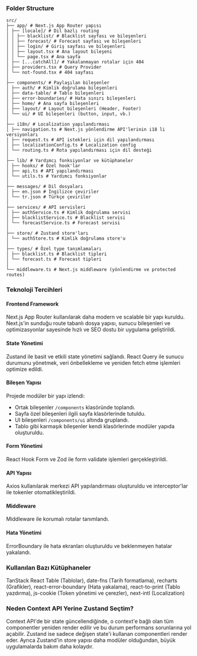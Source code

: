 ### Folder Structure

```
src/
├── app/ # Next.js App Router yapısı
│ ├── [locale]/ # Dil bazlı routing
│ │ ├── blacklist/ # Blacklist sayfası ve bileşenleri
│ │ ├── forecast/ # Forecast sayfası ve bileşenleri
│ │ ├── login/ # Giriş sayfası ve bileşenleri
│ │ ├── layout.tsx # Ana layout bileşeni
│ │ └── page.tsx # Ana sayfa
│ ├── [...catchAll]/ # Yakalanmayan rotalar için 404
│ ├── providers.tsx # Query Provider
│ └── not-found.tsx # 404 sayfası
│
├── components/ # Paylaşılan bileşenler
│ ├── auth/ # Kimlik doğrulama bileşenleri
│ ├── data-table/ # Tablo bileşenleri
│ ├── error-boundaries/ # Hata sınırı bileşenleri
│ ├── home/ # Ana sayfa bileşenleri
│ ├── layout/ # Layout bileşenleri (Header, Footer)
│ └── ui/ # UI bileşenleri (button, input, vb.)
│
├── i18n/ # Localization yapılandırması
│ ├── navigation.ts # Next.js yönlendirme API'lerinin i18 li versiyonları
│ ├── request.ts # API istekleri için dil yapılandırması
│ ├── localizationConfig.ts # Localization config
│ └── routing.ts # Rota yapılandırması için dil desteği
│
├── lib/ # Yardımcı fonksiyonlar ve kütüphaneler
│ ├── hooks/ # Özel hook'lar
│ ├── api.ts # API yapılandırması
│ └── utils.ts # Yardımcı fonksiyonlar
│
├── messages/ # Dil dosyaları
│ ├── en.json # İngilizce çeviriler
│ └── tr.json # Türkçe çeviriler
│
├── services/ # API servisleri
│ ├── authService.ts # Kimlik doğrulama servisi
│ ├── blacklistService.ts # Blacklist servisi
│ └── forecastService.ts # Forecast servisi
│
├── store/ # Zustand store'ları
│ └── authStore.ts # Kimlik doğrulama store'u
│
├── types/ # Özel type tanımlamaları
│ ├── blacklist.ts # Blacklist tipleri
│ └── forecast.ts # Forecast tipleri
│
└── middleware.ts # Next.js middleware (yönlendirme ve protected routes)
```

### Teknoloji Tercihleri

#### Frontend Framework

Next.js App Router kullanılarak daha modern ve scalable bir yapı kuruldu. Next.js'in sunduğu route tabanlı dosya yapısı, sunucu bileşenleri ve optimizasyonlar sayesinde hızlı ve SEO dostu bir uygulama geliştirildi.

#### State Yönetimi

Zustand ile basit ve etkili state yönetimi sağlandı. React Query ile sunucu durumunu yönetmek, veri önbellekleme ve yeniden fetch etme işlemleri optimize edildi.

#### Bileşen Yapısı

Projede modüler bir yapı izlendi:

- Ortak bileşenler `/components` klasöründe toplandı.
- Sayfa özel bileşenleri ilgili sayfa klasörlerinde tutuldu.
- UI bileşenleri `/components/ui` altında gruplandı.
- Tablo gibi karmaşık bileşenler kendi klasörlerinde modüler yapıda oluşturuldu.

#### Form Yönetimi

React Hook Form ve Zod ile form validate işlemleri gerçekleştirildi.

#### API Yapısı

Axios kullanılarak merkezi API yapılandırması oluşturuldu ve interceptor'lar ile tokenler otomatikleştirildi.

#### Middleware

Middleware ile korumalı rotalar tanımlandı.

#### Hata Yönetimi

ErrorBoundary ile hata ekranları oluşturuldu ve beklenmeyen hatalar yakalandı.

### Kullanılan Bazı Kütüphaneler

TanStack React Table (Tablolar), date-fns (Tarih formatlama), recharts (Grafikler), react-error-boundary (Hata yakalama), react-to-print (Tablo yazdırma), js-cookie (Token yönetimi ve çerezler), next-intl (Localization)

### Neden Context API Yerine Zustand Seçtim?

Context API'de bir state güncellendiğinde, o context'e bağlı olan tüm componentler yeniden render edilir ve bu durum performans sorunlarına yol açabilir. Zustand ise sadece değişen state'i kullanan componentleri render eder. Ayrıca Zustand'in store yapısı daha modüler olduğundan, büyük uygulamalarda bakım daha kolaydır.
